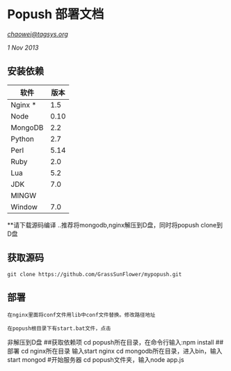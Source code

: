 Popush 部署文档
==============

*chaowei@tagsys.org*

*1 Nov 2013*

## 安装依赖

软件 | 版本 |
------------- | ----- |
Nginx *       | 1.5   |
Node          | 0.10  |
MongoDB       | 2.2   |
Python        | 2.7   |
Perl          | 5.14  |
Ruby          | 2.0   |
Lua           | 5.2   |
JDK           | 7.0   |
MINGW         |       |
Window        | 7.0   |
**请下载源码编译
..推荐将mongodb,nginx解压到D盘，同时将popush clone到D盘

## 获取源码

	git clone https://github.com/GrassSunFlower/mypopush.git


## 部署
	在nginx里面将conf文件用lib中conf文件替换。修改路径地址

	在popush根目录下有start.bat文件，点击
非解压到D盘
##获取依赖项
	cd popush所在目录，在命令行输入:npm install
##部署
	cd nginx所在目录  输入start nginx
	cd mongodb所在目录，进入bin，输入 start mongod 
#开始服务器
	cd popush文件夹，输入node app.js
